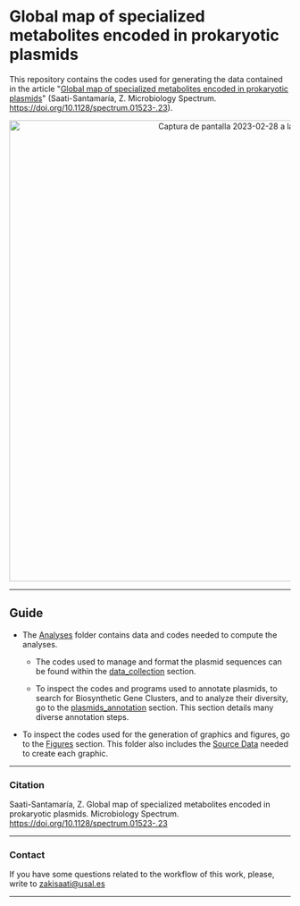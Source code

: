 # Global map of specialized metabolites encoded in prokaryotic plasmids

This repository contains the codes used for generating the data contained in the article "[Global map of specialized metabolites encoded in prokaryotic plasmids](https://journals.asm.org/eprint/MRHIDYB7MMEGJG8D7ZVS/full)" (Saati-Santamaría, Z. Microbiology Spectrum. https://doi.org/10.1128/spectrum.01523-.23).

<p align="center">
 <img width="825" alt="Captura de pantalla 2023-02-28 a las 14 25 01" src="https://user-images.githubusercontent.com/50806485/221867215-69b0baf4-d897-47f3-888f-7afb1354efcb.png">

 ---
## Guide
- The [Analyses](./analyses/) folder contains data and codes needed to compute the analyses.
  
  - The codes used to manage and format the plasmid sequences can be found within the [data_collection](./analyses/data_collection.md) section.
 
  - To inspect the codes and programs used to annotate plasmids, to search for Biosynthetic Gene Clusters, and to analyze their diversity, go to the [plasmids_annotation](./analyses/plasmids_annotation.md) section. This section details many diverse annotation steps.

- To inspect the codes used for the generation of graphics and figures, go to the [Figures](./Figures/figures.md) section. This folder also includes the [Source Data](./Figures/Source_data) needed to create each graphic.

---

### Citation
Saati-Santamaría, Z.  Global map of specialized metabolites encoded in prokaryotic plasmids. Microbiology Spectrum. https://doi.org/10.1128/spectrum.01523-.23

 ---

### Contact

If you have some questions related to the workflow of this work, please, write to zakisaati@usal.es
  
----
